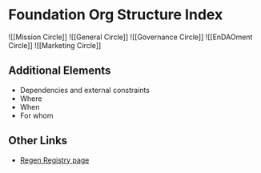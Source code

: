 # Foundation Org Structure Index

![[Mission Circle]]
![[General Circle]]
![[Governance Circle]]
![[EnDAOment Circle]]
![[Marketing Circle]]


## Additional Elements
- Dependencies and external constraints
- Where
- When
- For whom

## Other Links
- [Regen Registry page](https://registry.regen.network)
